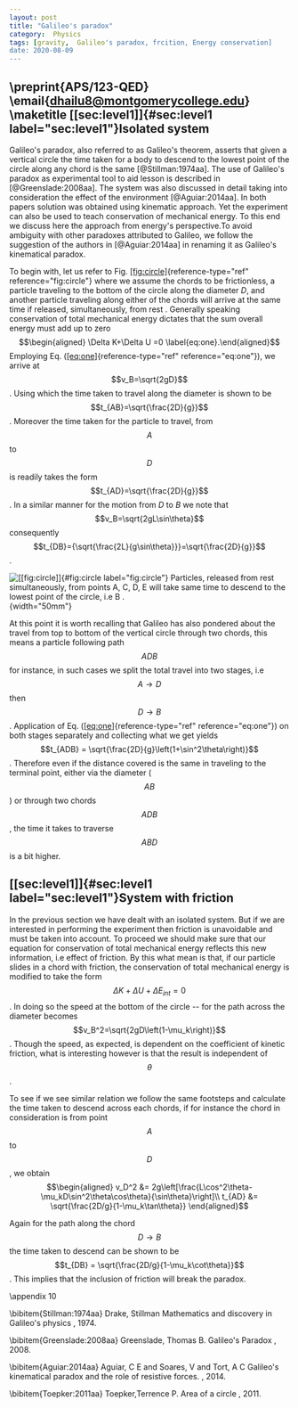 ```yaml
---
layout: post
title: "Galileo's paradox"
category:  Physics
tags: [gravity,  Galileo's paradox, frcition, Energy conservation]
date: 2020-08-09
---
```

\preprint{APS/123-QED}
\email{dhailu8@montgomerycollege.edu}
\maketitle
[\[sec:level1\]]{#sec:level1 label="sec:level1"}Isolated system
---------------------------------------------------------------

Galileo's paradox, also referred to as Galileo's theorem, asserts that
given a vertical circle the time taken for a body to descend to the
lowest point of the circle along any chord is the same
[@Stillman:1974aa]. The use of Galileo's paradox as experimental tool to
aid lesson is described in [@Greenslade:2008aa]. The system was also
discussed in detail taking into consideration the effect of the
environment [@Aguiar:2014aa]. In both papers solution was obtained using
kinematic approach. Yet the experiment can also be used to teach
conservation of mechanical energy. To this end we discuss here the
approach from energy's perspective.To avoid ambiguity with other
paradoxes attributed to Galileo, we follow the suggestion of the authors
in [@Aguiar:2014aa] in renaming it as Galileo's kinematical paradox.

To begin with, let us refer to
Fig. [\[fig:circle\]](#fig:circle){reference-type="ref"
reference="fig:circle"} where we assume the chords to be frictionless, a
particle traveling to the bottom of the circle along the diameter $D$,
and another particle traveling along either of the chords will arrive at
the same time if released, simultaneously, from rest . Generally
speaking conservation of total mechanical energy dictates that the sum
overall energy must add up to zero $$\begin{aligned}
\Delta K+\Delta U =0
\label{eq:one}.\end{aligned}$$ Employing
Eq. ([\[eq:one\]](#eq:one){reference-type="ref" reference="eq:one"}), we
arrive at $$v_B=\sqrt{2gD}$$. Using which the time taken to travel along
the diameter is shown to be $$t_{AB}=\sqrt{\frac{2D}{g}}$$. Moreover the
time taken for the particle to travel, from $$A$$ to $$D$$ is readily takes
the form $$t_{AD}=\sqrt{\frac{2D}{g}}$$. In a similar manner for the
motion from $D$ to $B$ we note that $$v_B=\sqrt{2gL\sin\theta}$$
consequently
$$t_{DB}={\sqrt{\frac{2L}{g\sin\theta}}}=\sqrt{\frac{2D}{g}}$$.

![[\[fig:circle\]]{#fig:circle label="fig:circle"} Particles, released
from rest simultaneously, from points $$A, C, D, E$$ will take same time
to descend to the lowest point of the circle, i.e $$B$$
.](Circle){width="50mm"}

At this point it is worth recalling that Galileo has also pondered about
the travel from top to bottom of the vertical circle through two chords,
this means a particle following path $$ADB$$ for instance, in such cases
we split the total travel into two stages, i.e $$A\rightarrow D$$ then
$$D\rightarrow B$$. Application of
Eq. ([\[eq:one\]](#eq:one){reference-type="ref" reference="eq:one"}) on
both stages separately and collecting what we get yields
$$t_{ADB} = \sqrt{\frac{2D}{g}\left(1+\sin^2\theta\right)}$$. Therefore
even if the distance covered is the same in traveling to the terminal
point, either via the diameter ($$AB$$) or through two chords $$ADB$$, the
time it takes to traverse $$ABD$$ is a bit higher.

[\[sec:level1\]]{#sec:level1 label="sec:level1"}System with friction
--------------------------------------------------------------------

In the previous section we have dealt with an isolated system. But if we
are interested in performing the experiment then friction is unavoidable
and must be taken into account. To proceed we should make sure that our
equation for conservation of total mechanical energy reflects this new
information, i.e effect of friction. By this what mean is that, if our
particle slides in a chord with friction, the conservation of total
mechanical energy is modified to take the form
$$\Delta K+\Delta U + \Delta E_{int}=0$$. In doing so the speed at the
bottom of the circle -- for the path across the diameter becomes
$$v_B^2=\sqrt{2gD\left(1-\mu_k\right)}$$. Though the speed, as expected,
is dependent on the coefficient of kinetic friction, what is interesting
however is that the result is independent of $$\theta$$.

To see if we see similar relation we follow the same footsteps and
calculate the time taken to descend across each chords, if for instance
the chord in consideration is from point $$A$$ to $$D$$, we obtain
$$\begin{aligned}
v_D^2 &= 2g\left[\frac{L\cos^2\theta-\mu_kD\sin^2\theta\cos\theta}{\sin\theta}\right]\\
t_{AD} &= \sqrt{\frac{2D/g}{1-\mu_k\tan\theta}}
 \end{aligned}$$

Again for the path along the chord $$D\rightarrow B$$ the time taken to
descend can be shown to be
$$t_{DB} = \sqrt{\frac{2D/g}{1-\mu_k\cot\theta}}$$. This implies that the
inclusion of friction will break the paradox.

\appendix
10

\bibitem{Stillman:1974aa}
Drake, Stillman Mathematics and discovery in Galileo's physics , 1974.

\bibitem{Greenslade:2008aa}
Greenslade, Thomas B. Galileo's Paradox , 2008.

\bibitem{Aguiar:2014aa}
Aguiar, C E and Soares, V and Tort, A C Galileo's kinematical paradox
and the role of resistive forces. , 2014.

\bibitem{Toepker:2011aa}
Toepker,Terrence P. Area of a circle , 2011.

<script src="https://cdnjs.cloudflare.com/ajax/libs/mathjax/2.7.0/MathJax.js?config=TeX-AMS-MML_HTMLorMML" type="text/javascript"></script>
